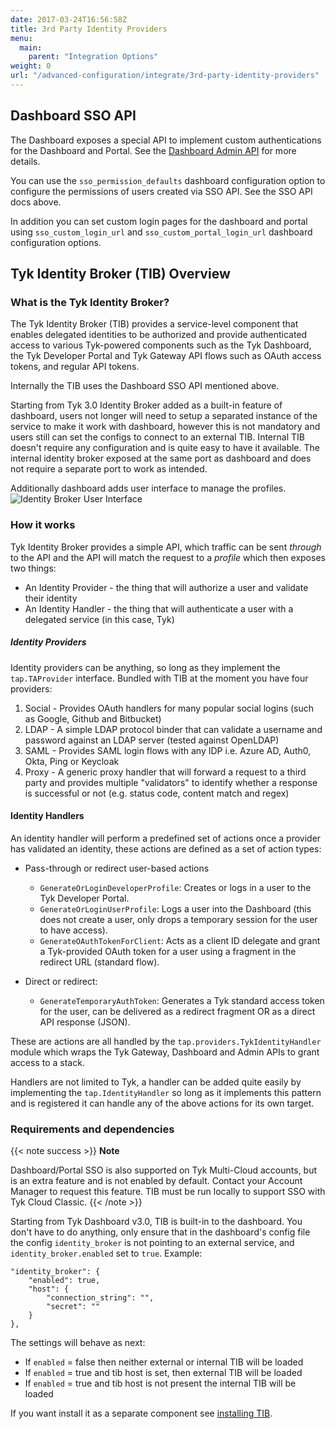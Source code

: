 ```yaml
---
date: 2017-03-24T16:56:58Z
title: 3rd Party Identity Providers
menu:
  main:
    parent: "Integration Options"
weight: 0
url: "/advanced-configuration/integrate/3rd-party-identity-providers"
---
```


## Dashboard SSO API
The Dashboard exposes a special API to implement custom authentications for the Dashboard and Portal. See the [Dashboard Admin API](/docs/tyk-apis/tyk-dashboard-admin-api/sso/) for more details.

You can use the `sso_permission_defaults` dashboard configuration option to configure the permissions of users created via SSO API. See the SSO API docs above.

In addition you can set custom login pages for the dashboard and portal using `sso_custom_login_url` and `sso_custom_portal_login_url` dashboard configuration options.

## Tyk Identity Broker (TIB) Overview 

### What is the Tyk Identity Broker?

The Tyk Identity Broker (TIB) provides a service-level component that enables delegated identities to be authorized and provide authenticated access to various Tyk-powered components such as the Tyk Dashboard, the Tyk Developer Portal and Tyk Gateway API flows such as OAuth access tokens, and regular API tokens.

Internally the TIB uses the  Dashboard SSO API mentioned above.

Starting from Tyk 3.0 Identity Broker added as a built-in feature of dashboard, users not longer will need to setup a separated instance of the service to make it work with dashboard, however this is not mandatory and users still can set the configs to connect to an external TIB. Internal TIB doesn't require any configuration and is quite easy to have it available. The internal identity broker exposed at the same port as dashboard and does not require a separate port to work as intended.

Additionally dashboard adds user interface to manage the profiles. 
![Identity Broker User Interface](https://user-images.githubusercontent.com/35005482/82677001-f20fb600-9c64-11ea-8ed3-2973b1d51463.gif)

### How it works

Tyk Identity Broker provides a simple API, which traffic can be sent *through* to the API and the API will match the request to a *profile* which then exposes two things:

*   An Identity Provider - the thing that will authorize a user and validate their identity
*   An Identity Handler - the thing that will authenticate a user with a delegated service (in this case, Tyk)

##### Identity Providers

Identity providers can be anything, so long as they implement the `tap.TAProvider` interface. Bundled with TIB at the moment you have four providers:

1.  Social - Provides OAuth handlers for many popular social logins (such as Google, Github and Bitbucket)
2.  LDAP - A simple LDAP protocol binder that can validate a username and password against an LDAP server (tested against OpenLDAP)
3.  SAML - Provides SAML login flows with any IDP i.e. Azure AD, Auth0, Okta, Ping or Keycloak
3.  Proxy - A generic proxy handler that will forward a request to a third party and provides multiple "validators" to identify whether a response is successful or not (e.g. status code, content match and regex)

#### Identity Handlers

An identity handler will perform a predefined set of actions once a provider has validated an identity, these actions are defined as a set of action types:

*   Pass-through or redirect user-based actions
    
    *   `GenerateOrLoginDeveloperProfile`: Creates or logs in a user to the Tyk Developer Portal.
    *   `GenerateOrLoginUserProfile`: Logs a user into the Dashboard (this does not create a user, only drops a temporary session for the user to have access).
    *   `GenerateOAuthTokenForClient`: Acts as a client ID delegate and grant a Tyk-provided OAuth token for a user using a fragment in the redirect URL (standard flow).

*   Direct or redirect:
    
    *   `GenerateTemporaryAuthToken`: Generates a Tyk standard access token for the user, can be delivered as a redirect fragment OR as a direct API response (JSON).

These are actions are all handled by the `tap.providers.TykIdentityHandler` module which wraps the Tyk Gateway, Dashboard and Admin APIs to grant access to a stack.

Handlers are not limited to Tyk, a handler can be added quite easily by implementing the `tap.IdentityHandler` so long as it implements this pattern and is registered it can handle any of the above actions for its own target.

### Requirements and dependencies

{{< note success >}}
**Note**  

Dashboard/Portal SSO is also supported on Tyk Multi-Cloud accounts, but is an extra feature and is not enabled by default. Contact your Account Manager to request this feature. TIB must be run locally to support SSO with Tyk Cloud Classic. 
{{< /note >}}

Starting from Tyk Dashboard v3.0, TIB is built-in to the dashboard. 
You don't have to do anything, only ensure that in the dashboard's config file the config `identity_broker` is not pointing to an external service, and `identity_broker.enabled` set to `true`. Example:

```
"identity_broker": {
    "enabled": true,
    "host": {
        "connection_string": "",
        "secret": ""
    }
},
```

The settings will behave as next:

* If `enabled` = false then neither external or internal TIB will be loaded
* If `enabled` = true and tib host is set, then external TIB will be loaded
* If `enabled` = true and tib host is not present the internal TIB will be loaded

If you want install it as a separate component see [installing TIB](/docs/tyk-identity-broker/getting-started#installation).